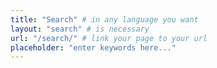 ```yaml
---
title: "Search" # in any language you want
layout: "search" # is necessary
url: "/search/" # link your page to your url
placeholder: "enter keywords here..."
---
```

